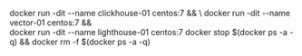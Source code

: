 docker run -dit --name clickhouse-01 centos:7 && \ 
docker run -dit --name vector-01 centos:7 && \
docker run -dit --name lighthouse-01 centos:7
docker stop  $(docker ps -a -q) && docker rm -f $(docker ps -a -q)